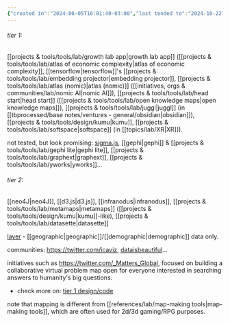 ```yaml
---
{"created in":"2024-06-05T16:01:40-03:00","last tended to":"2024-10-22T20:01:10-03:00","tags":["mapping","🌿","lab","design","database"],"dg-publish":true,"notestage":["🌿"],"permalink":"/references/lab/mapping-tools/","dgPassFrontmatter":true,"created":"2024-06-05T16:01:40.538-03:00","updated":"2024-10-22T20:07:18.194-03:00"}
---
```


###### tier 1:
[[projects & tools/tools/lab/growth lab app\|growth lab app]] ([[projects & tools/tools/lab/atlas of economic complexity\|atlas of economic complexity]], [[tensorflow\|tensorflow]]'s [[projects & tools/tools/lab/embedding projector\|embedding projector]], [[projects & tools/tools/lab/atlas (nomic)\|atlas (nomic)]] ([[initiatives, orgs & communities/lab/nomic AI\|nomic AI]]), [[projects & tools/tools/lab/head start\|head start]] ([[projects & tools/tools/lab/open knowledge maps\|open knowledge maps]]), [[projects & tools/tools/lab/juggl\|juggl]] (in [[tbprocessed/base notes/ventures - general/obsidian\|obsidian]]), [[projects & tools/tools/design/kumu\|kumu]], [[projects & tools/tools/lab/softspace\|softspace]] (in [[topics/lab/XR\|XR]]).

not tested, but look promising: [sigma.js](https://www.sigmajs.org/), [[gephi\|gephi]] & [[projects & tools/tools/lab/gephi lite\|gephi lite]], [[projects & tools/tools/lab/graphext\|graphext]], [[projects & tools/tools/lab/yworks\|yworks]]...

###### tier 2:

[[neo4J\|neo4J]], [[d3.js\|d3.js]], [[infranodus\|infranodus]], [[projects & tools/tools/lab/metamaps\|metamaps]] ([[projects & tools/tools/design/kumu\|kumu]]-like), [[projects & tools/tools/lab/datasette\|datasette]]

[layer](https://beta.getlayer.xyz/) - [[geographic\|geographic]]/[[demographic\|demographic]] data only.

communities: https://twitter.com/icaviz, [dataisbeautiful](https://reddit.com/r/dataisbeautiful)...

initiatives such as https://twitter.com/_Matters_Global, focused on building a collaborative virtual problem map open for everyone interested in searching answers to humanity's big questions.

+ check more on: [tier 1 design/code](https://twitter.com/i/lists/1556224144689319936)

note that mapping is different from [[references/lab/map-making tools\|map-making tools]], which are often used for 2d/3d gaming/RPG purposes.